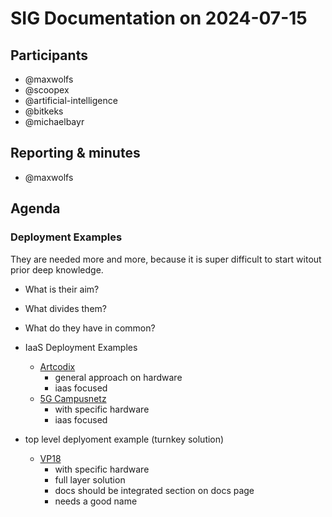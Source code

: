 # SIG Documentation on 2024-07-15

## Participants
* @maxwolfs
* @scoopex
* @artificial-intelligence
* @bitkeks
* @michaelbayr

## Reporting & minutes
* @maxwolfs

## Agenda

### Deployment Examples

They are needed more and more, because it is super difficult to start witout prior deep knowledge. 

* What is their aim?
* What divides them? 
* What do they have in common?
* IaaS Deployment Examples
    * [Artcodix](https://github.com/SovereignCloudStack/docs/pull/188)
        * general approach on hardware
        * iaas focused
    * [5G Campusnetz](https://github.com/SovereignCloudStack/docs/pull/87)
        * with specific hardware
        * iaas focused

* top level deplyoment example (turnkey solution)
    * [VP18](https://github.com/SovereignCloudStack/hardware-landscape/tree/tls-setup)
        * with specific hardware
        * full layer solution
        * docs should be integrated section on docs page
        * needs a good name
